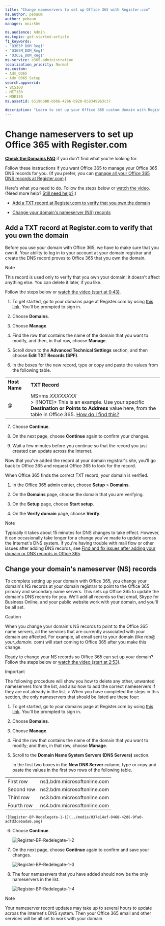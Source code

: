 ```yaml
---
title: "Change nameservers to set up Office 365 with Register.com"
ms.author: pebaum
author: pebaum
manager: mnirkhe

ms.audience: Admin
ms.topic: get-started-article
f1_keywords:
- 'O365P_DOM_Reg1'
- 'O365M_DOM_Reg1'
- 'O365E_DOM_Reg1'
ms.service: o365-administration
localization_priority: Normal
ms.custom:
- Adm_O365
- Adm_O365_Setup
search.appverid:
- BCS160
- MET150
- MOE150
ms.assetid: 65196b80-bbb6-42b6-b920-058349963c37

description: "Learn to set up your Office 365 custom domain with Register.com if you want Office 365 to manage your DNS records. "
---
```


# Change nameservers to set up Office 365 with Register.com

 **[Check the Domains FAQ](../setup/domains-faq.md)** if you don't find what you're looking for. 
  
Follow these instructions if you want Office 365 to manage your Office 365 DNS records for you. (If you prefer, you can [manage all your Office 365 DNS records at Register.com](create-dns-records-at-register-com.md).)
  
Here's what you need to do. Follow the steps below or [watch the video](https://support.office.com/en-us/article/Video-Change-nameservers-to-set-up-Office-365-with-Register-com-eeb5935f-52bf-4f8d-8cc5-8d6899b07d4b?ui=en-US&amp;rs=en-US&amp;ad=US). (Need more help? [Still need help?](change-nameservers-at-register-com.md#BKMK_NeedHelp).)
  
- [Add a TXT record at Register.com to verify that you own the domain](change-nameservers-at-register-com.md#BKMK_verify)
    
- [Change your domain's nameserver (NS) records](change-nameservers-at-register-com.md#BKMK_nameservers)
    
## Add a TXT record at Register.com to verify that you own the domain
<a name="BKMK_verify"> </a>

Before you use your domain with Office 365, we have to make sure that you own it. Your ability to log in to your account at your domain registrar and create the DNS record proves to Office 365 that you own the domain.
  
> [!NOTE]
> This record is used only to verify that you own your domain; it doesn't affect anything else. You can delete it later, if you like. 
  
Follow the steps below or [watch the video (start at 0:43)](https://support.office.com/en-us/article/Video-Change-nameservers-to-set-up-Office-365-with-Register-com-eeb5935f-52bf-4f8d-8cc5-8d6899b07d4b?ui=en-US&amp;rs=en-US&amp;ad=US).
  
1. To get started, go to your domains page at Register.com by using [this link](https://www.register.com/myaccount/). You'll be prompted to sign in.
    
2. Choose **Domains**.
    
3. Choose **Manage**.
    
4. Find the row that contains the name of the domain that you want to modify, and then, in that row, choose **Manage**.
    
5. Scroll down to the **Advanced Technical Settings** section, and then choose **Edit TXT Records (SPF)**.
    
6. In the boxes for the new record, type or copy and paste the values from the following table.
    
|||
|:-----|:-----|
|**Host Name** <br/> |**TXT Record** <br/> |
|@  <br/> |MS=ms *XXXXXXXX*  <br/> > [!NOTE]> This is an example. Use your specific **Destination or Points to Address** value here, from the table in Office 365. [How do I find this?](../get-help-with-domains/information-for-dns-records.md)          |
   
7. Choose **Continue**.
    
8. On the next page, choose **Continue** again to confirm your changes. 
    
9. Wait a few minutes before you continue so that the record you just created can update across the Internet.
    
Now that you've added the record at your domain registrar's site, you'll go back to Office 365 and request Office 365 to look for the record.
  
When Office 365 finds the correct TXT record, your domain is verified.
  
1. In the Office 365 admin center, choose **Setup** \> **Domains**.
    
2. On the **Domains** page, choose the domain that you are verifying. 
    
3. On the **Setup** page, choose **Start setup**.
    
4. On the **Verify domain** page, choose **Verify**.
    
> [!NOTE]
> Typically it takes about 15 minutes for DNS changes to take effect. However, it can occasionally take longer for a change you've made to update across the Internet's DNS system. If you're having trouble with mail flow or other issues after adding DNS records, see [Find and fix issues after adding your domain or DNS records in Office 365](../get-help-with-domains/find-and-fix-issues.md). 
  
## Change your domain's nameserver (NS) records
<a name="BKMK_nameservers"> </a>

To complete setting up your domain with Office 365, you change your domain's NS records at your domain registrar to point to the Office 365 primary and secondary name servers. This sets up Office 365 to update the domain's DNS records for you. We'll add all records so that email, Skype for Business Online, and your public website work with your domain, and you'll be all set.
  
> [!CAUTION]
> When you change your domain's NS records to point to the Office 365 name servers, all the services that are currently associated with your domain are affected. For example, all email sent to your domain (like rob@ *your_domain.*  com) will start coming to Office 365 after you make this change. 
  
Ready to change your NS records so Office 365 can set up your domain? Follow the steps below or [watch the video (start at 2:53)](https://support.office.com/en-us/article/Video-Change-nameservers-to-set-up-Office-365-with-Register-com-eeb5935f-52bf-4f8d-8cc5-8d6899b07d4b?ui=en-US&amp;rs=en-US&amp;ad=US).
  
> [!IMPORTANT]
> The following procedure will show you how to delete any other, unwanted nameservers from the list, and also how to add the correct nameservers if they are not already in the list. > When you have completed the steps in this section, the only nameservers that should be listed are these four: 
  
1. To get started, go to your domains page at Register.com by using [this link](https://www.register.com/myaccount/). You'll be prompted to sign in.
    
2. Choose **Domains**.
    
3. Choose **Manage**.
    
4. Find the row that contains the name of the domain that you want to modify; and then, in that row, choose **Manage**.
    
5. Scroll to the **Domain Name System Servers (DNS Servers)** section. 
    
    In the first two boxes in the **New DNS Server** column, type or copy and paste the values in the first two rows of the following table. 
    
|||
|:-----|:-----|
|First row  <br/> |ns1.bdm.microsoftonline.com  <br/> |
|Second row  <br/> |ns2.bdm.microsoftonline.com  <br/> |
|Third row  <br/> |ns3.bdm.microsoftonline.com  <br/> |
|Fourth row  <br/> |ns4.bdm.microsoftonline.com  <br/> |
   
    ![Register-BP-Redelegate-1-1](../media/037e14af-0468-42d8-9fa0-adfd3ce6ada6.png)
  
6. Choose **Continue**.
    
    ![Register-BP-Redelegate-1-2](../media/4227a889-e8bf-4be5-a8b8-798d166e04a5.png)
  
7. On the next page, choose **Continue** again to confirm and save your changes. 
    
    ![Register-BP-Redelegate-1-3](../media/929413a5-bfff-4e8a-8e96-18d0f1d10bbe.png)
  
8. The four nameservers that you have added should now be the only nameservers in the list.
    
    ![Register-BP-Redelegate-1-4](../media/5618e0a2-ef28-4795-b2d3-2f8df9f4077b.png)
  
> [!NOTE]
> Your nameserver record updates may take up to several hours to update across the Internet's DNS system. Then your Office 365 email and other services will be all set to work with your domain. 
